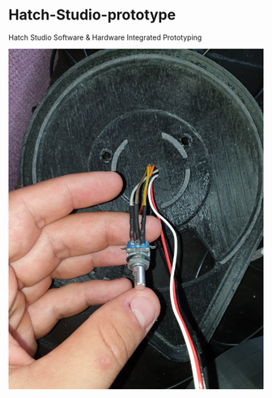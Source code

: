 # Hatch-Studio-prototype
Hatch Studio Software &amp; Hardware Integrated Prototyping


![alt text](https://github.com/vid962/Hatch-Studio-prototype/blob/main/Project4.jpeg)

